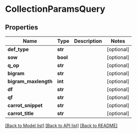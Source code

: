# CollectionParamsQuery

## Properties
Name | Type | Description | Notes
------------ | ------------- | ------------- | -------------
**def_type** | **str** |  | [optional] 
**sow** | **bool** |  | [optional] 
**q_op** | **str** |  | [optional] 
**bigram** | **str** |  | [optional] 
**bigram_maxlength** | **int** |  | [optional] 
**df** | **str** |  | [optional] 
**qf** | **str** |  | [optional] 
**carrot_snippet** | **str** |  | [optional] 
**carrot_title** | **str** |  | [optional] 

[[Back to Model list]](../README.md#documentation-for-models) [[Back to API list]](../README.md#documentation-for-api-endpoints) [[Back to README]](../README.md)


